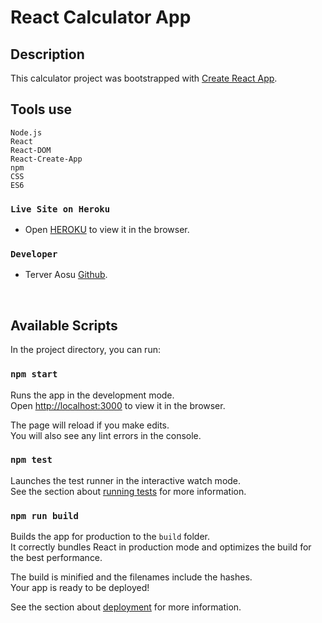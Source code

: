 # React Calculator App

## Description

This calculator project was bootstrapped with [Create React App](https://github.com/facebook/create-react-app).

## Tools use


    Node.js
    React
    React-DOM
    React-Create-App
    npm
    CSS
    ES6


### `Live Site on Heroku`

- Open [HEROKU](https://myreact-calculator.herokuapp.com/) to view it in the browser.

### `Developer`

- Terver Aosu [Github](https://github.com/truetechcode).

<br/>

## Available Scripts

In the project directory, you can run:

### `npm start`

Runs the app in the development mode.<br />
Open [http://localhost:3000](http://localhost:3000) to view it in the browser.

The page will reload if you make edits.<br />
You will also see any lint errors in the console.

### `npm test`

Launches the test runner in the interactive watch mode.<br />
See the section about [running tests](https://facebook.github.io/create-react-app/docs/running-tests) for more information.

### `npm run build`

Builds the app for production to the `build` folder.<br />
It correctly bundles React in production mode and optimizes the build for the best performance.

The build is minified and the filenames include the hashes.<br />
Your app is ready to be deployed!

See the section about [deployment](https://facebook.github.io/create-react-app/docs/deployment) for more information.

